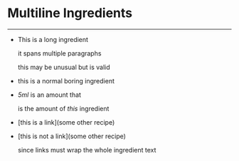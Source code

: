 # Multiline Ingredients

---

- This is a long ingredient

  it spans multiple paragraphs
  
  this may be unusual but is valid
  
  
- this is a normal boring ingredient


- *5ml* is an amount that

  is the amount of *this* ingredient
  
  
- [this is a link](some other recipe)


- [this is not a link](some other recipe) 

  since links must wrap the whole ingredient text